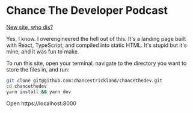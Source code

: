 # Chance The Developer Podcast

[New site, who dis?](https://chancethedev.com)

Yes, I know. I overengineered the hell out of this. It's a landing page built with React, TypeScript, and compiled into static HTML. It's stupid but it's mine, and it was fun to make.

To run this site, open your terminal, navigate to the directory you want to store the files in, and run:

```bash
git clone git@github.com:chancestrickland/chancethedev.git
cd chancethedev
yarn install && yarn dev
```

Open https://localhost:8000
